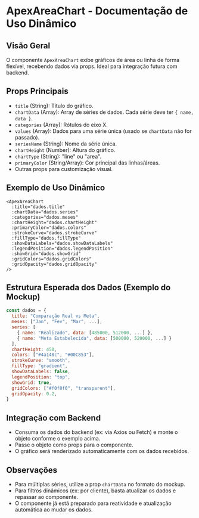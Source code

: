 # ApexAreaChart - Documentação de Uso Dinâmico

## Visão Geral

O componente `ApexAreaChart` exibe gráficos de área ou linha de forma flexível, recebendo dados via props. Ideal para integração futura com backend.

## Props Principais

- `title` (String): Título do gráfico.
- `chartData` (Array): Array de séries de dados. Cada série deve ter `{ name, data }`.
- `categories` (Array): Rótulos do eixo X.
- `values` (Array): Dados para uma série única (usado se `chartData` não for passado).
- `seriesName` (String): Nome da série única.
- `chartHeight` (Number): Altura do gráfico.
- `chartType` (String): "line" ou "area".
- `primaryColor` (String/Array): Cor principal das linhas/áreas.
- Outras props para customização visual.

## Exemplo de Uso Dinâmico

```vue
<ApexAreaChart
  :title="dados.title"
  :chartData="dados.series"
  :categories="dados.meses"
  :chartHeight="dados.chartHeight"
  :primaryColor="dados.colors"
  :strokeCurve="dados.strokeCurve"
  :fillType="dados.fillType"
  :showDataLabels="dados.showDataLabels"
  :legendPosition="dados.legendPosition"
  :showGrid="dados.showGrid"
  :gridColors="dados.gridColors"
  :gridOpacity="dados.gridOpacity"
/>
```

## Estrutura Esperada dos Dados (Exemplo do Mockup)

```js
const dados = {
  title: "Comparação Real vs Meta",
  meses: ["Jan", "Fev", "Mar", ...],
  series: [
    { name: "Realizado", data: [485000, 512000, ...] },
    { name: "Meta Estabelecida", data: [500000, 520000, ...] }
  ],
  chartHeight: 450,
  colors: ["#4a148c", "#00C853"],
  strokeCurve: "smooth",
  fillType: "gradient",
  showDataLabels: false,
  legendPosition: "top",
  showGrid: true,
  gridColors: ["#f0f0f0", "transparent"],
  gridOpacity: 0.2,
}
```

## Integração com Backend

- Consuma os dados do backend (ex: via Axios ou Fetch) e monte o objeto conforme o exemplo acima.
- Passe o objeto como props para o componente.
- O gráfico será renderizado automaticamente com os dados recebidos.

## Observações

- Para múltiplas séries, utilize a prop `chartData` no formato do mockup.
- Para filtros dinâmicos (ex: por cliente), basta atualizar os dados e repassar ao componente.
- O componente já está preparado para reatividade e atualização automática ao mudar os dados.
